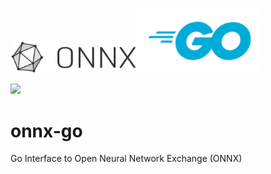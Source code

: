 <p align="left"><img width="40%" src="vignettes/imgs/ONNX_logo_main.png"/><img width="40%" src="vignettes/imgs/Go-Logo_Blue.png"/></p>

[![](https://godoc.org/github.com/owulveryck/onnx-go?status.svg)](http://godoc.org/github.com/owulveryck/onnx-go)


# onnx-go
Go Interface to Open Neural Network Exchange (ONNX) 
